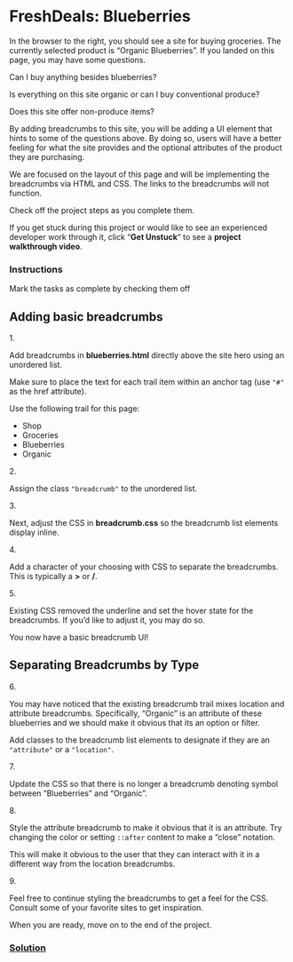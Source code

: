 # FreshDeals: Blueberries

In the browser to the right, you should see a site for buying groceries.
The currently selected product is “Organic Blueberries”. If you landed
on this page, you may have some questions.

Can I buy anything besides blueberries?

Is everything on this site organic or can I buy conventional produce?

Does this site offer non-produce items?

By adding breadcrumbs to this site, you will be adding a UI element that
hints to some of the questions above. By doing so, users will have a
better feeling for what the site provides and the optional attributes of
the product they are purchasing.

We are focused on the layout of this page and will be implementing the
breadcrumbs via HTML and CSS. The links to the breadcrumbs will not
function.

Check off the project steps as you complete them.

If you get stuck during this project or would like to see an experienced
developer work through it, click “**Get Unstuck**“ to see a **project
walkthrough video**.

### Instructions

Mark the tasks as complete by checking them off

## Adding basic breadcrumbs

1\.

Add breadcrumbs in **blueberries.html** directly above the site hero
using an unordered list.

Make sure to place the text for each trail item within an anchor tag
(use `"#"` as the href attribute).

Use the following trail for this page:

- Shop
- Groceries
- Blueberries
- Organic

2\.

Assign the class `"breadcrumb"` to the unordered list.

3\.

Next, adjust the CSS in **breadcrumb.css** so the breadcrumb list
elements display inline.

4\.

Add a character of your choosing with CSS to separate the breadcrumbs.
This is typically a **\>** or **/**.

5\.

Existing CSS removed the underline and set the hover state for the
breadcrumbs. If you’d like to adjust it, you may do so.

You now have a basic breadcrumb UI!

## Separating Breadcrumbs by Type

6\.

You may have noticed that the existing breadcrumb trail mixes location
and attribute breadcrumbs. Specifically, “Organic” is an attribute of
these blueberries and we should make it obvious that its an option or
filter.

Add classes to the breadcrumb list elements to designate if they are an
`"attribute"` or a `"location"`.

7\.

Update the CSS so that there is no longer a breadcrumb denoting symbol
between “Blueberries” and “Organic”.

8\.

Style the attribute breadcrumb to make it obvious that it is an
attribute. Try changing the color or setting `::after` content to make a
“close” notation.

This will make it obvious to the user that they can interact with it in
a different way from the location breadcrumbs.

9\.

Feel free to continue styling the breadcrumbs to get a feel for the CSS.
Consult some of your favorite sites to get inspiration.

When you are ready, move on to the end of the project.

### [Solution](https://datttrian.github.io/full-stack-engineer/improved-styling-with-css/ui-breadcrumb-proj/index.html)

